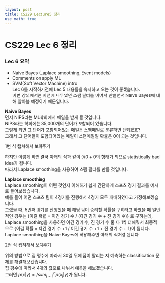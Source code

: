 ```yaml
---
layout: post
title: CS229 Lecture5 정리
use_math: true
---
```



# CS229 Lec 6 정리

### Lec 6 요약 
* Naive Bayes (Laplace smoothing, Event models)
* Comments on apply ML
* SVM(Soft Vector Machine) intro <br/>
Lec 6를 시작하기전에 Lec 5 내용들을 숙지하고 오는 것이 좋겠습니다.<br/>
이번 강의에서는 이전에 다루었던 스팸 필터를 이어서 만들면서 Naive Bayes에 대해 알아볼 예정이기 때문입니다.<br/>

__Naive Bayes__<br/>
먼저 NIPS라는 ML학회에서 메일을 받게 될 것입니다.<br/>
NIPS라는 학회에는 35,000개의 단어가 포함되어 있습니다.<br/>
그렇게 되면 그 단어가 포함되어있는 메일은 스팸메일로 분류하면 안되겠죠?<br/>
그래서 그 단어들이 포함되어있는 메일이 스팸메일일 확률은 0이 되는 것입니다.<br/>

1번 식 캡쳐해서 보여주기

하지만 이렇게 하면 결국 아래의 식과 같이 $0/0+0$의 형태가 되므로 statistically bad idea가 됩니다.<br/>
따라서 Laplace smoothing을 사용하여 스팸 필터를 만들 것입니다. <br/>

__Laplace smoothing__<br/>
Laplace smoothing이 어떤 것인지 이해하기 쉽게 간단하게 스포츠 경기 결과를 예시로 들어보겠습니다.<br/>
예를 들어 어떤 스포츠 팀이 4경기를 진행해서 4경기 모두 패배하였다고 가정해보겠습니다.<br/>
그랬을 때, 5번째 경기를 진행했을 때 해당 팀이 승리할 확률을 구하라고 하였을 때 일반적인 경우는 {이길 확률 = 이긴 경기 수 / (이긴 경기 수 + 진 경기 수)} 로 구하는데, Laplace smoothing을 사용하면 이긴 경기 수, 진 경기 수 둘 다 1씩 더해줘서 최종적으로 {이길 확률 = 이긴 경기 수 +1 / 이긴 경기 수 +1 + 진 경기 수 + 1}이 됩니다.<br/>
Laplace smoothing을 Naive Bayes에 적용해주면 아래의 식처럼 됩니다.<br/>

2번 식 캡쳐해서 보여주기

위의 방법으로 집 평수에 따라서 30일 뒤에 집이 팔리는 지 예측하는 classification 문제를 해결해보겠습니다.<br/>
집 평수에 따라서 4개의 값으로 나눠서 예측을 해보겠습니다.<br/>
그러면 $p(x|y) = /sum_{j=1}^n p(x_{j}|y)$가 됩니다.<br/>

